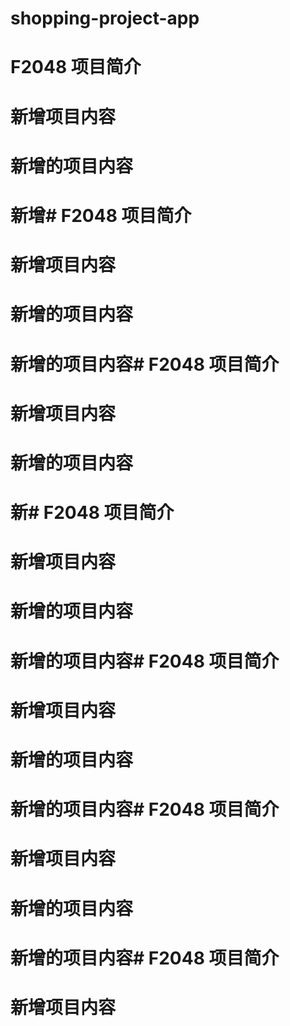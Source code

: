 # shopping-project-app
# F2048 项目简介
# 新增项目内容
# 新增的项目内容
# 新增# F2048 项目简介
# 新增项目内容
# 新增的项目内容
# 新增的项目内容# F2048 项目简介
# 新增项目内容
# 新增的项目内容
# 新# F2048 项目简介
# 新增项目内容
# 新增的项目内容
# 新增的项目内容# F2048 项目简介
# 新增项目内容
# 新增的项目内容
# 新增的项目内容# F2048 项目简介
# 新增项目内容
# 新增的项目内容
# 新增的项目内容# F2048 项目简介
# 新增项目内容
